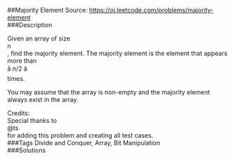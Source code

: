##Majority Element
Source: https://oj.leetcode.com/problems/majority-element  
###Description

                
Given an array of size   
n  
, find the majority element. The majority element is the element that appears more than   
â n/2 â  
 times.  


  
You may assume that the array is non-empty and the majority element always exist in the array.  


  
Credits:  
Special thanks to   
@ts  
 for adding this problem and creating all test cases.  
###Tags
Divide and Conquer, Array, Bit Manipulation  
###Solutions